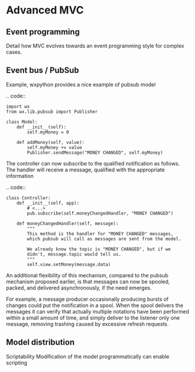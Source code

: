 # Advanced MVC
Event programming
-----------------

Detail how MVC evolves towards an event programming style for complex cases.


Event bus / PubSub
------------------

Example, wxpython provides a nice example of pubsub model

.. code::

    import wx
    from wx.lib.pubsub import Publisher

    class Model:
        def __init__(self):
            self.myMoney = 0

        def addMoney(self, value):
            self.myMoney += value
            Publisher.sendMessage("MONEY CHANGED", self.myMoney)



The controller can now subscribe to the qualified notification as follows. The 
handler will receive a message, qualified with the appropriate information

.. code::

    class Controller:
        def __init__(self, app):
            # <...>
            pub.subscribe(self.moneyChangedHandler, "MONEY CHANGED")

        def moneyChangedHandler(self, message):
            """
            This method is the handler for "MONEY CHANGED" messages,
            which pubsub will call as messages are sent from the model.

            We already know the topic is "MONEY CHANGED", but if we
            didn't, message.topic would tell us.
            """
            self.view.setMoney(message.data)


An additional flexibility of this mechanism, compared to the pubsub mechanism
proposed earlier, is that messages can now be spooled, packed, and delivered
asynchronously, if the need emerges.

For example, a message producer occasionally producing bursts of changes
could put the notification in a spool. When the spool delivers the messages
it can verify that actually multiple notations have been performed within 
a small amount of time, and simply deliver to the listener only one message,
removing trashing caused by excessive refresh requests.


Model distribution
-------------------

Scriptability
Modification of the model programmatically can enable scripting




